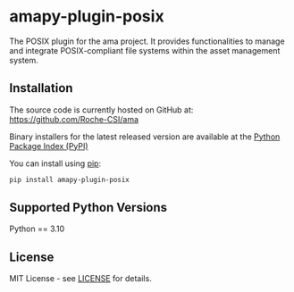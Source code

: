 # amapy-plugin-posix

The POSIX plugin for the ama project. It provides functionalities
to manage and integrate POSIX-compliant file systems within the asset management system.

## Installation

The source code is currently hosted on GitHub at:
https://github.com/Roche-CSI/ama

Binary installers for the latest released version are available at the
[Python Package Index (PyPI)](https://pypi.org/project/amapy-plugin-posix/)

You can install using [pip](https://pip.pypa.io/en/stable/):

```sh
pip install amapy-plugin-posix
```

## Supported Python Versions

Python == 3.10

## License

MIT License - see [LICENSE](https://github.com/Roche-CSI/ama/blob/main/LICENSE) for details.
